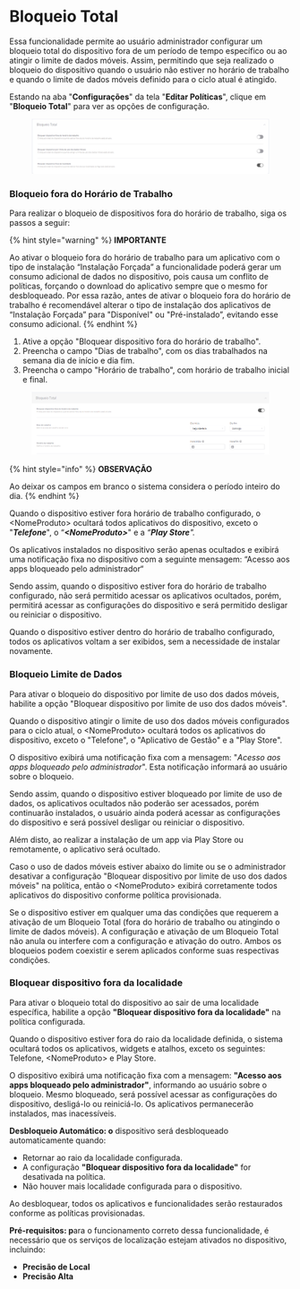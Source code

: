 # Bloqueio Total

Essa funcionalidade permite ao usuário administrador configurar um bloqueio total do dispositivo fora de um período de tempo específico ou ao atingir o limite de dados móveis. Assim, permitindo que seja realizado o bloqueio do dispositivo quando o usuário não estiver no horário de trabalho e quando o limite de dados móveis definido para o ciclo atual é atingido.

Estando na aba "**Configurações**" da tela "**Editar Políticas**", clique em "**Bloqueio Total**" para ver as opções de configuração.

<figure><img src="../../../../../.gitbook/assets/image (467).png" alt=""><figcaption></figcaption></figure>

### Bloqueio fora do Horário de Trabalho

Para realizar o bloqueio de dispositivos fora do horário de trabalho, siga os passos a seguir:

{% hint style="warning" %}
**IMPORTANTE**

Ao ativar o bloqueio fora do horário de trabalho para um aplicativo com o tipo de instalação “Instalação Forçada” a funcionalidade poderá gerar um consumo adicional de dados no dispositivo, pois causa um conflito de políticas, forçando o download do aplicativo sempre que o mesmo for desbloqueado. Por essa razão, antes de ativar o bloqueio fora do horário de trabalho é recomendável alterar o tipo de instalação dos aplicativos de “Instalação Forçada” para "Disponível" ou "Pré-instalado”, evitando esse consumo adicional.
{% endhint %}

1. Ative a opção "Bloquear dispositivo fora do horário de trabalho".
2. Preencha o campo "Dias de trabalho", com os dias trabalhados na semana dia de início e dia fim.
3. Preencha o campo "Horário de trabalho", com horário de trabalho inicial e final.

<figure><img src="../../../../../.gitbook/assets/image (468).png" alt=""><figcaption></figcaption></figure>

{% hint style="info" %}
**OBSERVAÇÃO**

Ao deixar os campos em branco o sistema considera o período inteiro do dia.
{% endhint %}

Quando o dispositivo estiver fora horário de trabalho configurado, o \<NomeProduto> ocultará todos aplicativos do dispositivo, exceto o "_**Telefone**_", o “_**\<NomeProduto>**_" e a _“**Play Store**"._

Os aplicativos instalados no dispositivo serão apenas ocultados e exibirá uma notificação fixa no dispositivo com a seguinte mensagem: “Acesso aos apps bloqueado pelo administrador“

Sendo assim, quando o dispositivo estiver fora do horário de trabalho configurado, não será permitido acessar os aplicativos ocultados, porém, permitirá acessar as configurações do dispositivo e será permitido desligar ou reiniciar o dispositivo.

Quando o dispositivo estiver dentro do horário de trabalho configurado, todos os aplicativos voltam a ser exibidos, sem a necessidade de instalar novamente.

### Bloqueio Limite de Dados

Para ativar o bloqueio do dispositivo por limite de uso dos dados móveis, habilite a opção "Bloquear dispositivo por limite de uso dos dados móveis".

Quando o dispositivo atingir o limite de uso dos dados móveis configurados para o ciclo atual, o \<NomeProduto> ocultará todos os aplicativos do dispositivo, exceto o "Telefone", o "Aplicativo de Gestão" e a "Play Store".

O dispositivo exibirá uma notificação fixa com a mensagem: "_Acesso aos apps bloqueado pelo administrador_". Esta notificação informará ao usuário sobre o bloqueio.

Sendo assim, quando o dispositivo estiver bloqueado por limite de uso de dados, os aplicativos ocultados não poderão ser acessados, porém continuarão instalados, o usuário ainda poderá acessar as configurações do dispositivo e será possível desligar ou reiniciar o dispositivo.

Além disto, ao realizar a instalação de um app via Play Store ou remotamente, o aplicativo será ocultado.

Caso o uso de dados móveis estiver abaixo do limite ou se o administrador desativar a configuração "Bloquear dispositivo por limite de uso dos dados móveis" na política, então o \<NomeProduto> exibirá corretamente todos aplicativos do dispositivo conforme política provisionada.

Se o dispositivo estiver em qualquer uma das condições que requerem a ativação de um Bloqueio Total (fora do horário de trabalho ou atingindo o limite de dados móveis). A configuração e ativação de um Bloqueio Total não anula ou interfere com a configuração e ativação do outro. Ambos os bloqueios podem coexistir e serem aplicados conforme suas respectivas condições.

### Bloquear dispositivo fora da localidade

Para ativar o bloqueio total do dispositivo ao sair de uma localidade específica, habilite a opção **"Bloquear dispositivo fora da localidade"** na política configurada.

Quando o dispositivo estiver fora do raio da localidade definida, o sistema ocultará todos os aplicativos, widgets e atalhos, exceto os seguintes: Telefone, \<NomeProduto> e Play Store.

O dispositivo exibirá uma notificação fixa com a mensagem: **"Acesso aos apps bloqueado pelo administrador"**, informando ao usuário sobre o bloqueio. Mesmo bloqueado, será possível acessar as configurações do dispositivo, desligá-lo ou reiniciá-lo. Os aplicativos permanecerão instalados, mas inacessíveis.

**Desbloqueio Automático: o** dispositivo será desbloqueado automaticamente quando:

* Retornar ao raio da localidade configurada.
* A configuração **"Bloquear dispositivo fora da localidade"** for desativada na política.
* Não houver mais localidade configurada para o dispositivo.

Ao desbloquear, todos os aplicativos e funcionalidades serão restaurados conforme as políticas provisionadas.

**Pré-requisitos: p**ara o funcionamento correto dessa funcionalidade, é necessário que os serviços de localização estejam ativados no dispositivo, incluindo:

* **Precisão de Local**
* **Precisão Alta**
